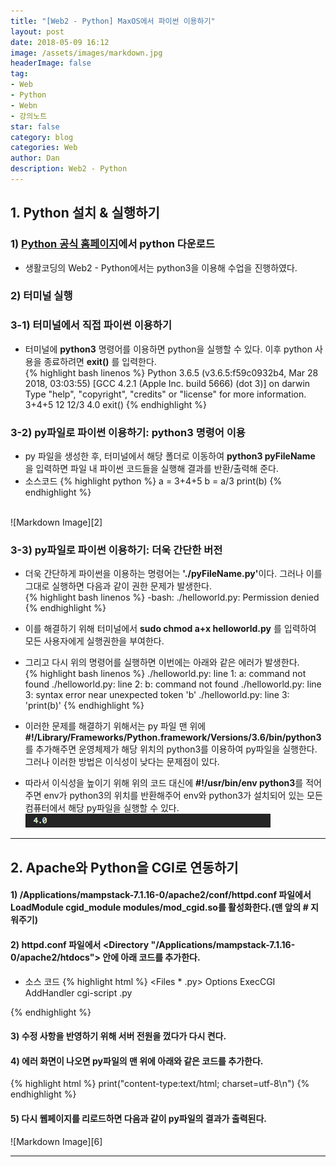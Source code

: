 ```yaml
---
title: "[Web2 - Python] MaxOS에서 파이썬 이용하기"
layout: post
date: 2018-05-09 16:12
image: /assets/images/markdown.jpg
headerImage: false
tag:
- Web
- Python
- Webn
- 강의노트
star: false
category: blog
categories: Web
author: Dan
description: Web2 - Python
---
```


## 1. Python 설치 & 실행하기

### 1) <a href="https://www.python.org/" style="text-decoration:underline">Python 공식 홈페이지</a>에서 python 다운로드
* 생활코딩의 Web2 - Python에서는 python3을 이용해 수업을 진행하였다.

### 2) 터미널 실행

### 3-1) 터미널에서 직접 파이썬 이용하기
* 터미널에 <span class="evidence-purple">**python3**</span> 명령어를 이용하면 python을 실행할 수 있다. 이후 python 사용을 종료하려면 **exit()** 를 입력한다.<br>
{% highlight bash linenos %}
Python 3.6.5 (v3.6.5:f59c0932b4, Mar 28 2018, 03:03:55)
[GCC 4.2.1 (Apple Inc. build 5666) (dot 3)] on darwin
Type "help", "copyright", "credits" or "license" for more information.
3+4+5
12
12/3
4.0
exit()
{% endhighlight %}

### 3-2) py파일로 파이썬 이용하기: python3 명령어 이용
* py 파일을 생성한 후, 터미널에서 해당 폴더로 이동하여 <span class="evidence-purple">**python3 pyFileName**</span> 을 입력하면 파일 내 파이썬 코드들을 실행해 결과를 반환/출력해 준다.
* 소스코드
{% highlight python %}
a = 3+4+5
b = a/3
print(b)
{% endhighlight %}
<br>
![Markdown Image][2]

### 3-3) py파일로 파이썬 이용하기: 더욱 간단한 버전
* 더욱 간단하게 파이썬을 이용하는 명령어는 <span class="evidence-purple">**'./pyFileName.py'**</span>이다. 그러나 이를 그대로 실행하면 다음과 같이 권한 문제가 발생한다.<br>
{% highlight bash linenos %}
-bash: ./helloworld.py: Permission denied
{% endhighlight %}

 * 이를 해결하기 위해 터미널에서 <span class="evidence-purple">**sudo chmod a+x helloworld.py**</span> 를 입력하여 모든 사용자에게 실행권한을 부여한다.
 * 그리고 다시 위의 명령어를 실행하면 이번에는 아래와 같은 에러가 발생한다.<br>
{% highlight bash linenos %}
./helloworld.py: line 1: a: command not found
./helloworld.py: line 2: b: command not found
./helloworld.py: line 3: syntax error near unexpected token 'b'
./helloworld.py: line 3: 'print(b)'
{% endhighlight %}
  * 이러한 문제를 해결하기 위해서는 py 파일 맨 위에 <span class="evidence-purple">**#!/Library/Frameworks/Python.framework/Versions/3.6/bin/python3**</span>를 추가해주면 운영체제가 해당 위치의 python3를 이용하여 py파일을 실행한다. 그러나 이러한 방법은 이식성이 낮다는 문제점이 있다.<br>
  * 따라서 이식성을 높이기 위해 위의 코드 대신에 <span class="evidence-purple">**#!/usr/bin/env python3**</span>를 적어주면 env가 python3의 위치를 반환해주어 env와 python3가 설치되어 있는 모든 컴퓨터에서 해당 py파일을 실행할 수 있다.<br>
![Markdown Image][2]

  ---
## 2. Apache와 Python을 CGI로 연동하기

#### 1) /Applications/mampstack-7.1.16-0/apache2/conf/httpd.conf 파일에서 LoadModule cgid_module modules/mod_cgid.so를 활성화한다.(맨 앞의 # 지워주기)

#### 2) httpd.conf 파일에서 <Directory "/Applications/mampstack-7.1.16-0/apache2/htdocs"> 안에 아래 코드를 추가한다.
* 소스 코드
{% highlight html %}
<Files * .py>
      Options ExecCGI
      AddHandler cgi-script .py
</Files>
{% endhighlight %}

#### 3) 수정 사항을 반영하기 위해  서버 전원을 껐다가 다시 켠다.

#### 4) 에러 화면이 나오면 py파일의 맨 위에 아래와 같은 코드를 추가한다.
{% highlight html %}
print("content-type:text/html; charset=utf-8\n")
{% endhighlight %}

#### 5) 다시 웹페이지를 리로드하면 다음과 같이 py파일의 결과가 출력된다.<br>
  ![Markdown Image][6]<br>

---
[1]: /assets/images/스크린샷2018-05-09-1.jpg
[2]: /assets/images/스크린샷2018-05-31-7.jpg
